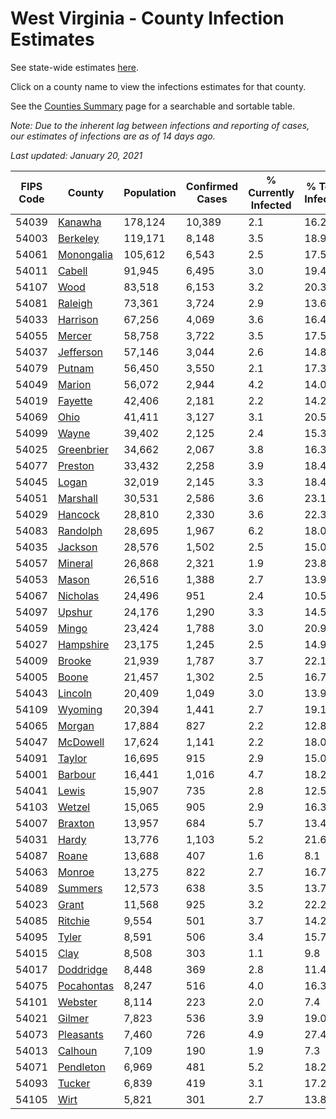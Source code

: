 # West Virginia - County Infection Estimates

See state-wide estimates [here](/infections/us-wv).

Click on a county name to view the infections estimates for that county.

See the [Counties Summary](/infections/summary-counties) page for a searchable and sortable table.

*Note: Due to the inherent lag between infections and reporting of cases, our estimates of infections are as of 14 days ago.*

*Last updated: January 20, 2021*

|   FIPS Code |                   County |   Population |   Confirmed Cases |   % Currently Infected |   % Total Infected |
|-------------|--------------------------|--------------|-------------------|------------------------|--------------------|
|       54039 |       [Kanawha](kanawha) |      178,124 |            10,389 |                    2.1 |               16.2 |
|       54003 |     [Berkeley](berkeley) |      119,171 |             8,148 |                    3.5 |               18.9 |
|       54061 | [Monongalia](monongalia) |      105,612 |             6,543 |                    2.5 |               17.5 |
|       54011 |         [Cabell](cabell) |       91,945 |             6,495 |                    3.0 |               19.4 |
|       54107 |             [Wood](wood) |       83,518 |             6,153 |                    3.2 |               20.3 |
|       54081 |       [Raleigh](raleigh) |       73,361 |             3,724 |                    2.9 |               13.6 |
|       54033 |     [Harrison](harrison) |       67,256 |             4,069 |                    3.6 |               16.4 |
|       54055 |         [Mercer](mercer) |       58,758 |             3,722 |                    3.5 |               17.5 |
|       54037 |   [Jefferson](jefferson) |       57,146 |             3,044 |                    2.6 |               14.8 |
|       54079 |         [Putnam](putnam) |       56,450 |             3,550 |                    2.1 |               17.3 |
|       54049 |         [Marion](marion) |       56,072 |             2,944 |                    4.2 |               14.0 |
|       54019 |       [Fayette](fayette) |       42,406 |             2,181 |                    2.2 |               14.2 |
|       54069 |             [Ohio](ohio) |       41,411 |             3,127 |                    3.1 |               20.5 |
|       54099 |           [Wayne](wayne) |       39,402 |             2,125 |                    2.4 |               15.3 |
|       54025 | [Greenbrier](greenbrier) |       34,662 |             2,067 |                    3.8 |               16.3 |
|       54077 |       [Preston](preston) |       33,432 |             2,258 |                    3.9 |               18.4 |
|       54045 |           [Logan](logan) |       32,019 |             2,145 |                    3.3 |               18.4 |
|       54051 |     [Marshall](marshall) |       30,531 |             2,586 |                    3.6 |               23.1 |
|       54029 |       [Hancock](hancock) |       28,810 |             2,330 |                    3.6 |               22.3 |
|       54083 |     [Randolph](randolph) |       28,695 |             1,967 |                    6.2 |               18.0 |
|       54035 |       [Jackson](jackson) |       28,576 |             1,502 |                    2.5 |               15.0 |
|       54057 |       [Mineral](mineral) |       26,868 |             2,321 |                    1.9 |               23.8 |
|       54053 |           [Mason](mason) |       26,516 |             1,388 |                    2.7 |               13.9 |
|       54067 |     [Nicholas](nicholas) |       24,496 |               951 |                    2.4 |               10.5 |
|       54097 |         [Upshur](upshur) |       24,176 |             1,290 |                    3.3 |               14.5 |
|       54059 |           [Mingo](mingo) |       23,424 |             1,788 |                    3.0 |               20.9 |
|       54027 |   [Hampshire](hampshire) |       23,175 |             1,245 |                    2.5 |               14.9 |
|       54009 |         [Brooke](brooke) |       21,939 |             1,787 |                    3.7 |               22.1 |
|       54005 |           [Boone](boone) |       21,457 |             1,302 |                    2.5 |               16.7 |
|       54043 |       [Lincoln](lincoln) |       20,409 |             1,049 |                    3.0 |               13.9 |
|       54109 |       [Wyoming](wyoming) |       20,394 |             1,441 |                    2.7 |               19.1 |
|       54065 |         [Morgan](morgan) |       17,884 |               827 |                    2.2 |               12.8 |
|       54047 |     [McDowell](mcdowell) |       17,624 |             1,141 |                    2.2 |               18.0 |
|       54091 |         [Taylor](taylor) |       16,695 |               915 |                    2.9 |               15.0 |
|       54001 |       [Barbour](barbour) |       16,441 |             1,016 |                    4.7 |               18.2 |
|       54041 |           [Lewis](lewis) |       15,907 |               735 |                    2.8 |               12.5 |
|       54103 |         [Wetzel](wetzel) |       15,065 |               905 |                    2.9 |               16.3 |
|       54007 |       [Braxton](braxton) |       13,957 |               684 |                    5.7 |               13.4 |
|       54031 |           [Hardy](hardy) |       13,776 |             1,103 |                    5.2 |               21.6 |
|       54087 |           [Roane](roane) |       13,688 |               407 |                    1.6 |                8.1 |
|       54063 |         [Monroe](monroe) |       13,275 |               822 |                    2.7 |               16.7 |
|       54089 |       [Summers](summers) |       12,573 |               638 |                    3.5 |               13.7 |
|       54023 |           [Grant](grant) |       11,568 |               925 |                    3.2 |               22.2 |
|       54085 |       [Ritchie](ritchie) |        9,554 |               501 |                    3.7 |               14.2 |
|       54095 |           [Tyler](tyler) |        8,591 |               506 |                    3.4 |               15.7 |
|       54015 |             [Clay](clay) |        8,508 |               303 |                    1.1 |                9.8 |
|       54017 |   [Doddridge](doddridge) |        8,448 |               369 |                    2.8 |               11.4 |
|       54075 | [Pocahontas](pocahontas) |        8,247 |               516 |                    4.0 |               16.3 |
|       54101 |       [Webster](webster) |        8,114 |               223 |                    2.0 |                7.4 |
|       54021 |         [Gilmer](gilmer) |        7,823 |               536 |                    3.9 |               19.0 |
|       54073 |   [Pleasants](pleasants) |        7,460 |               726 |                    4.9 |               27.4 |
|       54013 |       [Calhoun](calhoun) |        7,109 |               190 |                    1.9 |                7.3 |
|       54071 |   [Pendleton](pendleton) |        6,969 |               481 |                    5.2 |               18.2 |
|       54093 |         [Tucker](tucker) |        6,839 |               419 |                    3.1 |               17.2 |
|       54105 |             [Wirt](wirt) |        5,821 |               301 |                    2.7 |               13.8 |